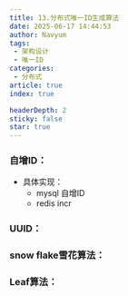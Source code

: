 ```yaml
---
title: 13.分布式唯一ID生成算法
date: 2025-06-17 14:44:53
author: Navyum
tags: 
 - 架构设计
 - 唯一ID
categories: 
 - 分布式
article: true
index: true

headerDepth: 2
sticky: false
star: true
---
```


### 自增ID：
* 具体实现：
    * mysql 自增ID
    * redis incr

### UUID：

### snow flake雪花算法：

### Leaf算法：